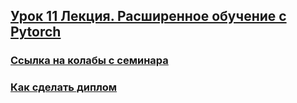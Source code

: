 ## [Урок 11 Лекция. Расширенное обучение с Pytorch](https://gb.ru/lessons/489673)

### [Ссылка на колабы с семинара](https://drive.google.com/uc?id=1b0Tf9fwh7ud6JCD7iSqoxBfTdARKXNo3)

### [Как сделать диплом](https://youtu.be/-m6JyBFz6GA)
